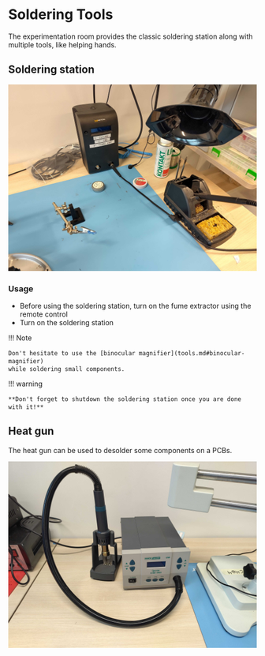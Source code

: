 # Soldering Tools

The experimentation room provides the classic soldering station along with
multiple tools, like helping hands.

## Soldering station

![](./images/soldering-station.jpg)

### Usage

- Before using the soldering station, turn on the fume extractor using the
  remote control
- Turn on the soldering station

!!! Note

    Don't hesitate to use the [binocular magnifier](tools.md#binocular-magnifier)
    while soldering small components.

!!! warning

    **Don't forget to shutdown the soldering station once you are done with it!**


## Heat gun

The heat gun can be used to desolder some components on a PCBs.

![](./images/heat-gun.jpg)
